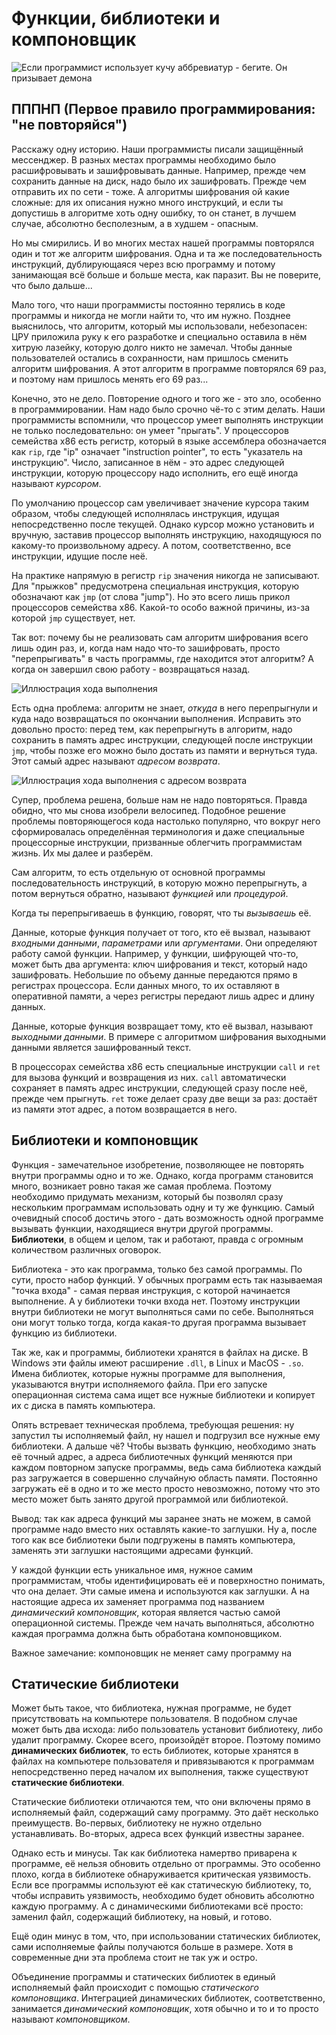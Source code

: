 # Функции, библиотеки и компоновщик

![Если программист использует кучу аббревиатур - бегите. Он призывает демона](/artwork/cs-101/demon.png)

## ПППНП (Первое правило программирования: "не повторяйся")

Расскажу одну историю. Наши программисты писали защищённый мессенджер.
В разных местах программы необходимо было расшифровывать и зашифровывать данные.
Например, прежде чем сохранить данные на диск, надо было их зашифровать. Прежде
чем отправить их по сети - тоже. А алгоритмы шифрования ой какие сложные: для их описания
нужно много инструкций, и если ты допустишь в алгоритме хоть одну ошибку, то он
станет, в лучшем случае, абсолютно бесполезным, а в худшем - опасным.

Но мы смирились. И во многих местах нашей программы повторялся один и тот же алгоритм
шифрования. Одна и та же последовательность инструкций, дублирующаяся через всю программу
и потому занимающая всё больше и больше места, как паразит. Вы не поверите, что было дальше...

Мало того, что наши программисты постоянно терялись в коде программы и никогда не
могли найти то, что им нужно. Позднее выяснилось, что алгоритм, который мы
использовали, небезопасен: ЦРУ приложила руку к его разработке и специально
оставила в нём хитрую лазейку, которую долго никто не замечал. Чтобы данные пользователей
остались в сохранности, нам пришлось сменить алгоритм шифрования. А этот алгоритм в
программе повторялся 69 раз, и поэтому нам пришлось менять его 69 раз...

Конечно, это не дело. Повторение одного и того же - это зло, особенно в программировании.
Нам надо было срочно чё-то с этим делать. Наши программисты вспомнили, что процессор умеет выполнять
инструкции не только последовательно: он умеет "прыгать". У процессоров семейства x86
есть регистр, который в языке ассемблера обозначается как `rip`, где "ip" означает
"instruction pointer", то есть "указатель на инструкцию". Число, записанное в нём -
это адрес следующей инструкции, которую процессору надо исполнить, его ещё
иногда называют *курсором*.

По умолчанию процессор сам увеличивает значение курсора таким образом, чтобы следующей
исполнялась инструкция, идущая непосредственно после текущей. Однако курсор
можно установить и вручную, заставив процессор выполнять инструкцию, находящуюся по
какому-то произвольному адресу. А потом, соответственно, все инструкции, идущие
после неё.

На практике напрямую в регистр `rip` значения никогда не записывают. Для "прыжков"
предусмотрена специальная инструкция, которую обозначают как `jmp` (от слова "jump").
Но это всего лишь прикол процессоров семейства x86. Какой-то особо важной причины,
из-за которой `jmp` существует, нет.

Так вот: почему бы не реализовать сам алгоритм шифрования всего лишь один раз,
и, когда нам надо что-то зашифровать, просто "перепрыгивать" в часть программы,
где находится этот алгоритм? А когда он завершил свою работу - возвращаться назад.

![Иллюстрация хода выполнения](/artwork/cs-101/function.png)

Есть одна проблема: алгоритм не знает, *откуда* в него перепрыгнули и куда надо возвращаться
по окончании выполнения. Исправить это довольно просто: перед тем, как перепрыгнуть в алгоритм,
надо сохранить в память адрес инструкции, следующей после инструкции `jmp`, чтобы позже его
можно было достать из памяти и вернуться туда. Этот самый адрес называют *адресом возврата*. 

![Иллюстрация хода выполнения с адресом возврата](/artwork/cs-101/function-2.png)

Супер, проблема решена, больше нам не надо повторяться. Правда обидно, что мы снова изобрели велосипед.
Подобное решение проблемы повторяющегося кода настолько популярно, что вокруг
него сформировалась определённая терминология и даже специальные процессорные инструкции,
призванные облегчить программистам жизнь.
Их мы далее и разберём.

Сам алгоритм, то есть отдельную от основной программы последовательность инструкций, в которую можно перепрыгнуть,
а потом вернуться обратно, называют *функцией* или *процедурой*.

Когда ты перепрыгиваешь в функцию, говорят, что ты *вызываешь* её.

Данные, которые функция получает от того, кто её вызвал, называют *входными данными*,
*параметрами* или *аргументами*. Они определяют работу самой функции. Например, у функции, шифрующей
что-то, может быть два аргумента: ключ шифрования и текст, который надо зашифровать.
Небольшие по объему данные передаются прямо в регистрах процессора. Если данных много, то
их оставляют в оперативной памяти, а через регистры передают лишь адрес и длину данных.

Данные, которые функция возвращает тому, кто её вызвал, называют *выходными данными*.
В примере с алгоритмом шифрования выходными данными является зашифрованный текст.

В процессорах семейства x86 есть специальные инструкции `call` и `ret` для вызова функций и возвращения
из них. `call` автоматически сохраняет в память адрес инструкции, следующей
сразу после неё, прежде чем прыгнуть. `ret` тоже делает сразу две вещи за раз: достаёт из памяти
этот адрес, а потом возвращается в него.

## Библиотеки и компоновщик
Функция - замечательное изобретение, позволяющее не повторять внутри программы одно и то же. Однако,
когда программ становится много, возникает ровно такая же самая проблема.
Поэтому необходимо придумать механизм,
который бы позволял сразу нескольким программам использовать одну и ту же функцию. Самый очевидный
способ достичь этого - дать возможность одной программе вызывать функции, находящиеся внутри
другой программы. **Библиотеки**, в общем и целом, так и работают, правда с огромным количеством различных оговорок.

Библиотека - это как программа, только без самой программы. По сути, просто набор функций.
У обычных программ есть так называемая "точка входа" -
самая первая инструкция, с которой начинается выполнение. А у библиотеки точки входа нет. Поэтому
инструкции внутри библиотеки не могут выполняться сами по себе. Выполняться они могут только тогда,
когда какая-то другая программа вызывает функцию из библиотеки.

Так же, как и программы, библиотеки хранятся в файлах на диске. В Windows эти файлы имеют
расширение `.dll`, в Linux и MacOS - `.so`. Имена библиотек, которые нужны
программе для выполнения, указываются внутри исполняемого файла. При его запуске
операционная система сама ищет все нужные библиотеки и копирует
их с диска в память компьютера.

Опять встревает техническая проблема, требующая решения: ну запустил ты исполняемый файл, ну нашел и подгрузил
все нужные ему библиотеки. А дальше чё? Чтобы вызвать функцию, необходимо знать её точный
адрес, а адреса библиотечных функций меняются при каждом повторном запуске программы, ведь
сама библиотека каждый раз загружается в совершенно случайную область памяти. Постоянно загружать её
в одно и то же место просто невозможно, потому что это место может быть занято другой программой
или библиотекой.

Вывод: так как адреса функций мы заранее знать не можем, в самой программе надо вместо них оставлять какие-то
заглушки. Ну а, после того как все библиотеки были подгружены в память компьютера, заменять эти заглушки
настоящими адресами функций.

У каждой функции есть уникальное имя, нужное самим программистам, чтобы идентифицировать её и поверхностно
понимать, что она делает. Эти самые имена и используются как заглушки. А на настоящие адреса их заменяет
программа под названием *динамический компоновщик*, которая является частью самой операционной системы.
Прежде чем начать выполняться, абсолютно каждая программа должна быть обработана компоновщиком.

Важное замечание: компоновщик не меняет саму программу на 

## Статические библиотеки
Может быть такое, что библиотека, нужная программе, не будет присутствовать на компьютере пользователя.
В подобном случае может быть два исхода: либо пользователь установит библиотеку, либо удалит
программу. Скорее всего, произойдёт второе. Поэтому помимо **динамических библиотек**, то есть
библиотек, которые хранятся в файлах на компьютере пользователя и привязываются к программам непосредственно
перед началом их выполнения, также существуют **статические библиотеки**.

Статические библиотеки отличаются тем, что они включены прямо в исполняемый файл, содержащий саму программу.
Это даёт несколько преимуществ. Во-первых, библиотеку не нужно отдельно устанавливать.
Во-вторых, адреса всех функций известны заранее.

Однако есть и минусы. Так как библиотека намертво приварена к программе, её нельзя обновить отдельно
от программы. Это особенно плохо, когда в библиотеке обнаруживается критическая уязвимость.
Если все программы используют её как статическую библиотеку, то, чтобы исправить уязвимость,
необходимо будет обновить абсолютно каждую программу. А с динамическими библиотеками всё просто:
заменил файл, содержащий библиотеку, на новый, и готово.

Ещё один минус в том, что, при использовании статических библиотек, сами исполняемые файлы получаются
больше в размере. Хотя в современные дни эта проблема стоит не так уж и остро.

Объединение программы и статических библиотек в единый исполняемый файл происходит с помощью *статического
компоновщика*. Интеграцией динамических библиотек, соответственно, занимается *динамический компоновщик*,
хотя обычно и то и то просто называют *компоновщиком*.
